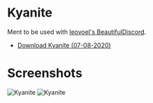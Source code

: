 # Kyanite

Ment to be used with [leovoel's BeautifulDiscord](https://github.com/leovoel/BeautifulDiscord).

- [Download Kyanite (07-08-2020)](https://github.com/Andris0/Kyanite/releases/download/v1.2/Kyanite.css)

# Screenshots

![Kyanite](https://i.imgur.com/qPeryFu.png)
![Kyanite](https://i.imgur.com/diWyFjT.png)
